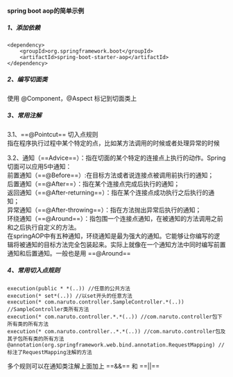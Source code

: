 #### spring boot aop的简单示例  
##### 1、添加依赖

```
<dependency>
    <groupId>org.springframework.boot</groupId>
    <artifactId>spring-boot-starter-aop</artifactId>
</dependency>
```
##### 2、编写切面类  
使用 @Component，@Aspect 标记到切面类上  
##### 3、常用注解  
3.1、==@Pointcut== 切入点规则  
指在程序执行过程中某个特定的点，比如某方法调用的时候或者处理异常的时候  
  
3.2、通知（==Advice==）：指在切面的某个特定的连接点上执行的动作。Spring切面可以应用5中通知：  
前置通知（==@Before==）:在目标方法或者说连接点被调用前执行的通知；  
后置通知（==@After==）：指在某个连接点完成后执行的通知；  
返回通知（==@After-returning==）：指在某个连接点成功执行之后执行的通知；  
异常通知（==@After-throwing==）：指在方法抛出异常后执行的通知；  
环绕通知（==@Around==）：指包围一个连接点通知，在被通知的方法调用之前和之后执行自定义的方法。  
在springAOP中有五种通知，环绕通知是最为强大的通知。它能够让你编写的逻辑将被通知的目标方法完全包装起来。实际上就像在一个通知方法中同时编写前置通知和后置通知。一般也是用 ==@Around==  
##### 4、常用切入点规则  

```
execution(public * *(..)) //任意的公共方法  
execution(* set*(..)) //以set开头的任意方法  
execution(* com.naruto.controller.SampleController.*(..))  //SampleController类所有方法  
execution(* com.naruto.controller.*.*(..)) //com.naruto.controller包下所有类的所有方法  
execution(* com.naruto.controller..*.*(..)) //com.naruto.controller包及其子包所有类的所有方法  
@annotation(org.springframework.web.bind.annotation.RequestMapping) //标注了RequestMapping注解的方法
```
多个规则可以在通知类注解上面加上 ==&&== 和 ==||==